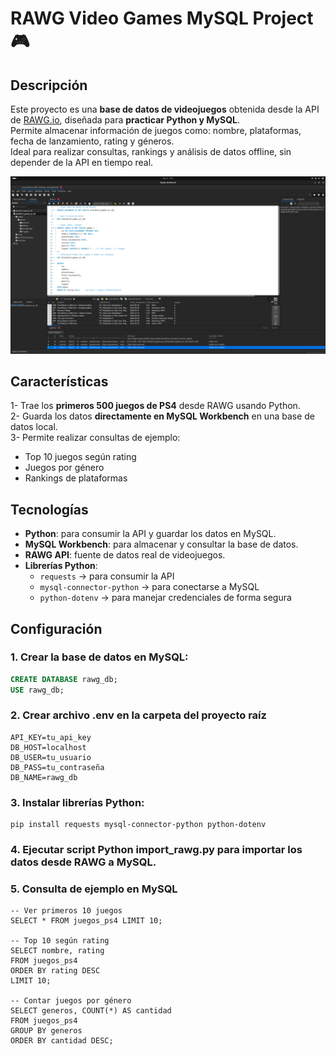 # RAWG Video Games MySQL Project 🎮

## Descripción
Este proyecto es una **base de datos de videojuegos** obtenida desde la API de [RAWG.io](https://rawg.io/apidocs), diseñada para **practicar Python y MySQL**.  
Permite almacenar información de juegos como: nombre, plataformas, fecha de lanzamiento, rating y géneros.  
Ideal para realizar consultas, rankings y análisis de datos offline, sin depender de la API en tiempo real.

<img src="/sql-skills-exercises/preview-workbench.png" alt="preview">

## Características
1- Trae los **primeros 500 juegos de PS4** desde RAWG usando Python.  
2- Guarda los datos **directamente en MySQL Workbench** en una base de datos local.  
3- Permite realizar consultas de ejemplo:  
  - Top 10 juegos según rating  
  - Juegos por género  
  - Rankings de plataformas  


## Tecnologías
- **Python**: para consumir la API y guardar los datos en MySQL.  
- **MySQL Workbench**: para almacenar y consultar la base de datos.  
- **RAWG API**: fuente de datos real de videojuegos.  
- **Librerías Python**:  
  - `requests` → para consumir la API  
  - `mysql-connector-python` → para conectarse a MySQL  
  - `python-dotenv` → para manejar credenciales de forma segura


## Configuración

### 1. Crear la base de datos en MySQL:

```sql
CREATE DATABASE rawg_db;
USE rawg_db;
```

### 2. Crear archivo .env en la carpeta del proyecto raíz

```
API_KEY=tu_api_key
DB_HOST=localhost
DB_USER=tu_usuario
DB_PASS=tu_contraseña
DB_NAME=rawg_db
```

### 3. Instalar librerías Python:

```
pip install requests mysql-connector-python python-dotenv
```

### 4. Ejecutar script Python import_rawg.py para importar los datos desde RAWG a MySQL.


### 5. Consulta de ejemplo en MySQL

```
-- Ver primeros 10 juegos
SELECT * FROM juegos_ps4 LIMIT 10;

-- Top 10 según rating
SELECT nombre, rating
FROM juegos_ps4
ORDER BY rating DESC
LIMIT 10;

-- Contar juegos por género
SELECT generos, COUNT(*) AS cantidad
FROM juegos_ps4
GROUP BY generos
ORDER BY cantidad DESC;
```
